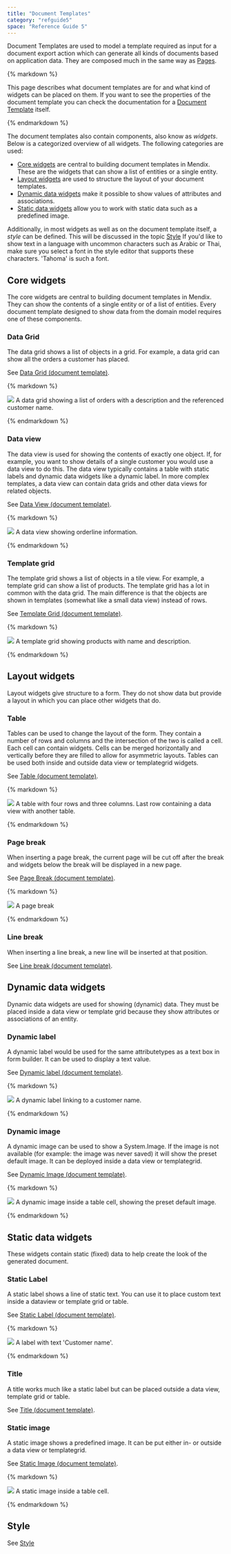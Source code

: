 ```yaml
---
title: "Document Templates"
category: "refguide5"
space: "Reference Guide 5"
---
```



Document Templates are used to model a template required as input for a document export action which can generate all kinds of documents based on application data. They are composed much in the same way as [Pages](Pages).

<div class="alert alert-warning">{% markdown %}

This page describes what document templates are for and what kind of widgets can be placed on them. If you want to see the properties of the document template you can check the documentation for a [Document Template](Document+Template) itself.

{% endmarkdown %}</div>

The document templates also contain components, also know as _widgets_. Below is a categorized overview of all widgets. The following categories are used:

*   [Core widgets](Document+Templates) are central to building document templates in Mendix. These are the widgets that can show a list of entities or a single entity.
*   [Layout widgets](Document+Templates) are used to structure the layout of your document templates.
*   [Dynamic data widgets](Document+Templates) make it possible to show values of attributes and associations.
*   [Static data widgets](Document+Templates) allow you to work with static data such as a predefined image.

Additionally, in most widgets as well as on the document template itself, a _style_ can be defined. This will be discussed in the topic [Style](Document+Templates)
If you'd like to show text in a language with uncommon characters such as Arabic or Thai, make sure you select a font in the style editor that supports these characters. 'Tahoma' is such a font.

## Core widgets

The core widgets are central to building document templates in Mendix. They can show the contents of a single entity or of a list of entities. Every document template designed to show data from the domain model requires one of these components.

### Data Grid

The data grid shows a list of objects in a grid. For example, a data grid can show all the orders a customer has placed.

See [Data Grid (document template)](4522164).

<div class="alert alert-info">{% markdown %}

[![](attachments/819203/918138.png)](4522164)
A data grid showing a list of orders with a description and the referenced customer name.

{% endmarkdown %}</div>

### Data view

The data view is used for showing the contents of exactly one object. If, for example, you want to show details of a single customer you would use a data view to do this. The data view typically contains a table with static labels and dynamic data widgets like a dynamic label. In more complex templates, a data view can contain data grids and other data views for related objects.

See [Data View (document template)](4522168).

<div class="alert alert-info">{% markdown %}

[![](attachments/819203/918139.png)](4522168)
A data view showing orderline information.

{% endmarkdown %}</div>

### Template grid

The template grid shows a list of objects in a tile view. For example, a template grid can show a list of products. The template grid has a lot in common with the data grid. The main difference is that the objects are shown in templates (somewhat like a small data view) instead of rows.

See [Template Grid (document template)](4522171).

<div class="alert alert-info">{% markdown %}

[![](attachments/819203/918137.png)](4522171)
A template grid showing products with name and description.

{% endmarkdown %}</div>

## Layout widgets

Layout widgets give structure to a form. They do not show data but provide a layout in which you can place other widgets that do.

### Table

Tables can be used to change the layout of the form. They contain a number of rows and columns and the intersection of the two is called a cell. Each cell can contain widgets. Cells can be merged horizontally and vertically before they are filled to allow for asymmetric layouts.
Tables can be used both inside and outside data view or templategrid widgets.

See [Table (document template)](4522172).

<div class="alert alert-info">{% markdown %}

[![](attachments/819203/918134.png)](4522172)
A table with four rows and three columns. Last row containing a data view with another table.

{% endmarkdown %}</div>

### Page break

When inserting a page break, the current page will be cut off after the break and widgets below the break will be displayed in a new page.

See [Page Break (document template)](4522047).

<div class="alert alert-info">{% markdown %}

[![](attachments/819203/918135.png)](4522047)
A page break

{% endmarkdown %}</div>

### Line break

When inserting a line break, a new line will be inserted at that position.

See [Line break (document template)](4522167).

## Dynamic data widgets

Dynamic data widgets are used for showing (dynamic) data. They must be placed inside a data view or template grid because they show attributes or associations of an entity.

### Dynamic label

A dynamic label would be used for the same attributetypes as a text box in form builder. It can be used to display a text value.

See [Dynamic label (document template)](4522049).

<div class="alert alert-info">{% markdown %}

[![](attachments/819203/918131.png)](4522049)
A dynamic label linking to a customer name.

{% endmarkdown %}</div>

### Dynamic image

A dynamic image can be used to show a System.Image. If the image is not available (for example: the image was never saved) it will show the preset default image. It can be deployed inside a data view or templategrid.

See [Dynamic Image (document template)](4522043).

<div class="alert alert-info">{% markdown %}

[![](attachments/819203/918132.png)](4522043)
A dynamic image inside a table cell, showing the preset default image.

{% endmarkdown %}</div>

## Static data widgets

These widgets contain static (fixed) data to help create the look of the generated document.

### Static Label

A static label shows a line of static text. You can use it to place custom text inside a dataview or template grid or table.

See [Static Label (document template)](4522044).

<div class="alert alert-info">{% markdown %}

[![](attachments/819203/918130.png)](4522044)
A label with text 'Customer name'.

{% endmarkdown %}</div>

### Title

A title works much like a static label but can be placed outside a data view, template grid or table.

See [Title (document template)](4522050).

### Static image

A static image shows a predefined image. It can be put either in- or outside a data view or templategrid.

See [Static Image (document template)](4522051).

<div class="alert alert-info">{% markdown %}

[![](attachments/819203/918133.png)](4522051)
A static image inside a table cell.

{% endmarkdown %}</div>

## Style

See [Style](Style)